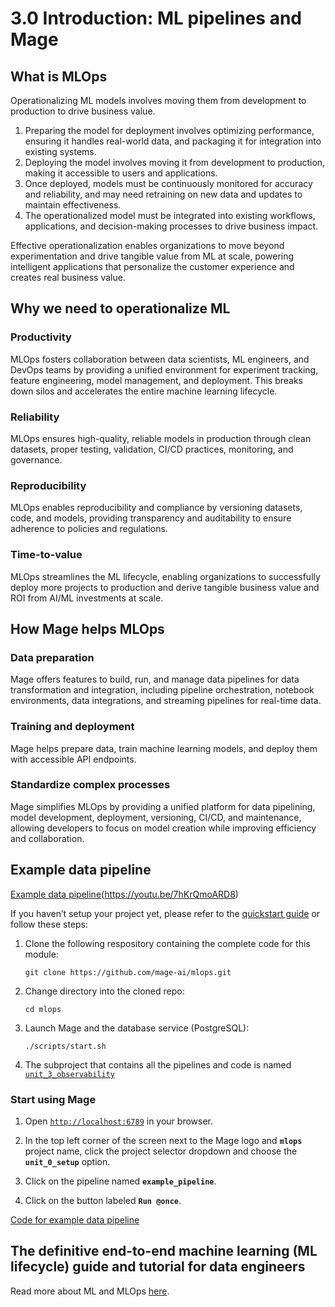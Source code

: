 # 3.0 Introduction: ML pipelines and Mage

## What is MLOps

Operationalizing ML models involves moving them from development to production to drive business value.

1. Preparing the model for deployment involves optimizing performance, ensuring it handles real-world data, and packaging it for integration into existing systems.
2. Deploying the model involves moving it from development to production, making it accessible to users and applications.
3. Once deployed, models must be continuously monitored for accuracy and reliability, and may need retraining on new data and updates to maintain effectiveness.
4. The operationalized model must be integrated into existing workflows, applications, and decision-making processes to drive business impact.

Effective operationalization enables organizations to move beyond experimentation and drive tangible value from ML at scale, powering intelligent applications that personalize the customer experience and creates real business value.

## Why we need to operationalize ML

### Productivity

MLOps fosters collaboration between data scientists, ML engineers, and DevOps teams by providing a unified environment for experiment tracking, feature engineering, model management, and deployment. This breaks down silos and accelerates the entire machine learning lifecycle.

### Reliability

MLOps ensures high-quality, reliable models in production through clean datasets, proper testing, validation, CI/CD practices, monitoring, and governance.

### Reproducibility

MLOps enables reproducibility and compliance by versioning datasets, code, and models, providing transparency and auditability to ensure adherence to policies and regulations.

### Time-to-value

MLOps streamlines the ML lifecycle, enabling organizations to successfully deploy more projects to production and derive tangible business value and ROI from AI/ML investments at scale.

## How Mage helps MLOps

### Data preparation

Mage offers features to build, run, and manage data pipelines for data transformation and integration, including pipeline orchestration, notebook environments, data integrations, and streaming pipelines for real-time data.

### Training and deployment

Mage helps prepare data, train machine learning models, and deploy them with accessible API endpoints.

### Standardize complex processes

Mage simplifies MLOps by providing a unified platform for data pipelining, model development, deployment, versioning, CI/CD, and maintenance, allowing developers to focus on model creation while improving efficiency and collaboration.

## Example data pipeline

[Example data pipeline](https://github.com/mage-ai/assets/blob/main/mlops/0-prepare.png?raw=true)(https://youtu.be/7hKrQmoARD8)

If you haven’t setup your project yet, please refer to the [quickstart guide](../README.md#Quickstart) or follow these steps:

1. Clone the following respository containing the complete code for this module:

    ```
    git clone https://github.com/mage-ai/mlops.git
    ```

1. Change directory into the cloned repo:

    ```
    cd mlops
    ```

1. Launch Mage and the database service (PostgreSQL):

    ```
    ./scripts/start.sh
    ```

1. The subproject that contains all the pipelines and code is named
   [`unit_3_observability`](https://github.com/mage-ai/mlops/tree/master/mlops/unit_3_observability)

### Start using Mage

1. Open [`http://localhost:6789`](http://localhost:6789) in your browser.

1. In the top left corner of the screen next to the Mage logo and **`mlops`** project name,
   click the project selector dropdown and choose the **`unit_0_setup`** option.

1. Click on the pipeline named **`example_pipeline`**.
1. Click on the button labeled **`Run @once`**.

[Code for example data pipeline](https://github.com/mage-ai/mlops/tree/master/mlops/unit_0_setup)

## The definitive end-to-end machine learning (ML lifecycle) guide and tutorial for data engineers

Read more about ML and MLOps [here](https://mageai.notion.site/The-definitive-end-to-end-machine-learning-ML-lifecycle-guide-and-tutorial-for-data-engineers-ea24db5e562044c29d7227a67e70fd56?pvs=4).
